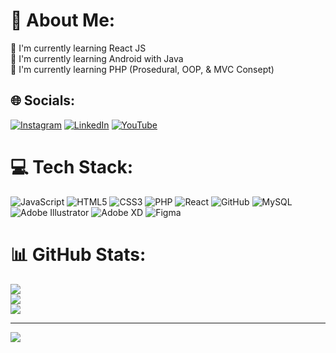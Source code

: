 # 💫 About Me:
🍃 I'm currently learning React JS
<br>
📱 I'm currently learning Android with Java
<br>
🩻 I'm currently learning PHP (Prosedural, OOP, & MVC Consept)


## 🌐 Socials:
[![Instagram](https://img.shields.io/badge/Instagram-%23E4405F.svg?logo=Instagram&logoColor=white)](https://instagram.com/nicoflsy) [![LinkedIn](https://img.shields.io/badge/LinkedIn-%230077B5.svg?logo=linkedin&logoColor=white)](https://linkedin.com/in/nico-flassy-2a016a229) [![YouTube](https://img.shields.io/badge/YouTube-%23FF0000.svg?logo=YouTube&logoColor=white)](https://youtube.com/@@nicoflassy) 

# 💻 Tech Stack:
![JavaScript](https://img.shields.io/badge/javascript-%23323330.svg?style=for-the-badge&logo=javascript&logoColor=%23F7DF1E) ![HTML5](https://img.shields.io/badge/html5-%23E34F26.svg?style=for-the-badge&logo=html5&logoColor=white) ![CSS3](https://img.shields.io/badge/css3-%231572B6.svg?style=for-the-badge&logo=css3&logoColor=white) ![PHP](https://img.shields.io/badge/php-%23777BB4.svg?style=for-the-badge&logo=php&logoColor=white) ![React](https://img.shields.io/badge/react-%2320232a.svg?style=for-the-badge&logo=react&logoColor=%2361DAFB) ![GitHub](https://img.shields.io/badge/GitHub-%23121011.svg?style=for-the-badge&logo=github&logoColor=white) ![MySQL](https://img.shields.io/badge/mysql-%2300f.svg?style=for-the-badge&logo=mysql&logoColor=white) ![Adobe Illustrator](https://img.shields.io/badge/adobeillustrator-%23FF9A00.svg?style=for-the-badge&logo=adobeillustrator&logoColor=white) ![Adobe XD](https://img.shields.io/badge/Adobe%20XD-470137?style=for-the-badge&logo=Adobe%20XD&logoColor=#FF61F6) 	![Figma](https://img.shields.io/badge/figma-%23F24E1E.svg?style=for-the-badge&logo=figma&logoColor=white)
# 📊 GitHub Stats:
![](https://github-readme-stats.vercel.app/api?username=ncflsy&theme=radical&hide_border=false&include_all_commits=true&count_private=true)<br/>
![](https://github-readme-streak-stats.herokuapp.com/?user=ncflsy&theme=radical&hide_border=false)<br/>
![](https://github-readme-stats.vercel.app/api/top-langs/?username=ncflsy&theme=radical&hide_border=false&include_all_commits=true&count_private=true&layout=compact)

---
[![](https://visitcount.itsvg.in/api?id=ncflsy&icon=2&color=0)](https://visitcount.itsvg.in)

<!-- Proudly created with GPRM ( https://gprm.itsvg.in ) -->
